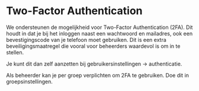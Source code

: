 # Two-Factor Authentication

We ondersteunen de mogelijkheid voor Two-Factor Authentication (2FA). Dit houdt in dat je bij het inloggen naast een wachtwoord en mailadres, ook een bevestigingscode van je telefoon moet gebruiken. Dit is een extra beveiligingsmaatregel die vooral voor beheerders waardevol is om in te stellen.

Je kunt dit dan zelf aanzetten bij gebruikersinstellingen -&gt; authenticatie.

Als beheerder kan je per groep verplichten om 2FA te gebruiken. Doe dit in groepsinstellingen.
